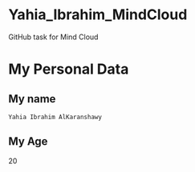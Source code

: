# Yahia_Ibrahim_MindCloud
GitHub task for Mind Cloud

# My Personal Data
## My name 
`Yahia Ibrahim AlKaranshawy`
## My Age
20
